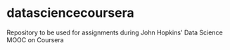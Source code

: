 datasciencecoursera
===================

Repository to be used for assignments during John Hopkins' Data Science MOOC on Coursera
